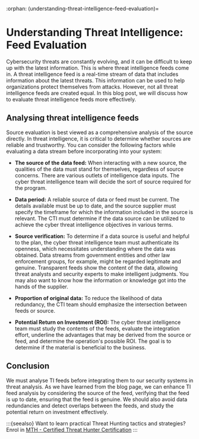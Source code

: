:orphan:
(understanding-threat-intelligence-feed-evaluation)=
# Understanding Threat Intelligence: Feed Evaluation
 
Cybersecurity threats are constantly evolving, and it can be difficult to keep up with the latest information. This is where threat intelligence feeds come in. A threat intelligence feed is a real-time stream of data that includes information about the latest threats. This information can be used to help organizations protect themselves from attacks. However, not all threat intelligence feeds are created equal. In this blog post, we will discuss how to evaluate threat intelligence feeds more effectively.

## Analysing threat intelligence feeds

Source evaluation is best viewed as a comprehensive analysis of the source directly. In threat intelligence, it is critical to determine whether sources are reliable and trustworthy. You can consider the following factors while evaluating a data stream before incorporating into your system:

- **The source of the data feed:** When interacting with a new source, the qualities of the data must stand for themselves, regardless of source concerns. There are various outlets of intelligence data inputs. The cyber threat intelligence team will decide the sort of source required for the program.

- **Data period:** A reliable source of data or feed must be current. The details available must be up to date, and the source supplier must specify the timeframe for which the information included in the source is relevant. The CTI must determine if the data source can be utilized to achieve the cyber threat intelligence objectives in various terms.

- **Source verification:** To determine if a data source is useful and helpful to the plan, the cyber threat intelligence team must authenticate its openness, which necessitates understanding where the data was obtained. Data streams from government entities and other law enforcement groups, for example, might be regarded legitimate and genuine. Transparent feeds show the content of the data, allowing threat analysts and security experts to make intelligent judgments. You may also want to know how the information or knowledge got into the hands of the supplier.

- **Proportion of original data:** To reduce the likelihood of data redundancy, the CTI team should emphasize the intersection between feeds or source.

- **Potential Return on Investment (ROI):** The cyber threat intelligence team must study the contents of the feeds, evaluate the integration effort, underline the advantages that may be derived from the source or feed, and determine the operation's possible ROI. The goal is to determine if the material is beneficial to the business.

## Conclusion

We must analyse TI feeds before integrating them to our security systems in threat analysis. As we have learned from the blog page, we can enhance TI feed analysis by considering the source of the feed, verifying that the feed is up to date, ensuring that the feed is genuine. We should also avoid data redundancies and detect overlaps between the feeds, and study the potential return on investment effectively.

:::{seealso}
Want to learn practical Threat Hunting tactics and strategies? Enrol in [MTH - Certified Threat Hunter Certification](https://www.mosse-institute.com/certifications/mth-certified-threat-hunter.html)
:::